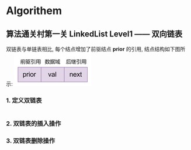 # Algorithem
## 算法通关村第一关 LinkedList Level1 —— 双向链表
双链表与单链表相比, 每个结点增加了前驱结点 **prior** 的引用, 结点结构如下图所示:
<img src="diagram/LinkedList/dblkNode.png" alt="dblkNode" style="zoom: 25%;" />

### 1. 定义双链表
```java

```



### 2. 双链表的插入操作
### 3. 双链表删除操作

